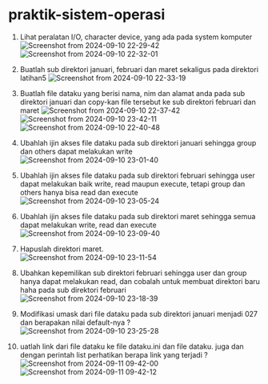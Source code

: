 # praktik-sistem-operasi

1. Lihat peralatan I/O, character device, yang ada pada system komputer
![Screenshot from 2024-09-10 22-29-42](https://github.com/user-attachments/assets/e931db54-1a06-4421-9932-6c21e245aad4)
![Screenshot from 2024-09-10 22-32-01](https://github.com/user-attachments/assets/c4e17dca-488b-4cf8-96c4-4535f6ce404f)
2. Buatlah sub direktori januari, februari dan maret sekaligus pada direktori latihan5
![Screenshot from 2024-09-10 22-33-19](https://github.com/user-attachments/assets/a9928a6a-c471-4f54-871f-ce4627e3fa6f)

3. Buatlah file dataku yang berisi nama, nim dan alamat anda pada sub direktori januari dan copy-kan file tersebut ke sub direktori februari dan maret
![Screenshot from 2024-09-10 22-37-42](https://github.com/user-attachments/assets/f995786c-30d2-4a1c-9b87-efa012dcc1ad)
![Screenshot from 2024-09-10 23-42-11](https://github.com/user-attachments/assets/a2ce3df3-3a91-4cb9-8bcd-31fa09a03b6d)
![Screenshot from 2024-09-10 22-40-48](https://github.com/user-attachments/assets/8f477cd4-ed10-4e97-a440-29335b4f3069)

4. Ubahlah ijin akses file dataku pada sub direktori januari sehingga group dan others dapat melakukan write
![Screenshot from 2024-09-10 23-01-40](https://github.com/user-attachments/assets/6103e651-99d4-4e94-918d-10050e0ec78a)

5. Ubahlah ijin akses file dataku pada sub direktori februari sehingga user dapat melakukan baik write, read maupun execute, tetapi group dan others hanya bisa read dan execute
![Screenshot from 2024-09-10 23-05-24](https://github.com/user-attachments/assets/360fd79e-d36a-4e71-9fbd-fe781e787a40)

6. Ubahlah ijin akses file dataku pada sub direktori maret sehingga semua dapat melakukan write, read dan execute   
![Screenshot from 2024-09-10 23-09-40](https://github.com/user-attachments/assets/3564e5ed-e199-49c2-8f8f-51aa73c938ff)

7. Hapuslah direktori maret.                                                                                           
![Screenshot from 2024-09-10 23-11-54](https://github.com/user-attachments/assets/51e48317-dfe3-4e5d-94d4-514337018c7f)

8. Ubahkan kepemilikan sub direktori februari sehingga user dan group hanya dapat melakukan read, dan cobalah untuk membuat direktori baru haha pada sub direktori februari
![Screenshot from 2024-09-10 23-18-39](https://github.com/user-attachments/assets/f3d3513f-31c7-4c2d-863c-8c327dc93551)

9. Modifikasi umask dari file dataku pada sub direktori januari menjadi 027 dan berapakan nilai default-nya ?
![Screenshot from 2024-09-10 23-25-28](https://github.com/user-attachments/assets/fcc91792-c272-41c2-8327-c04d637315f9)

10. uatlah link dari file dataku ke file dataku.ini dan file dataku. juga dan dengan perintah list perhatikan berapa link yang terjadi ?
![Screenshot from 2024-09-11 09-42-00](https://github.com/user-attachments/assets/d45a3627-bea9-4904-8e06-3fd1c0c5d377)
![Screenshot from 2024-09-11 09-42-12](https://github.com/user-attachments/assets/1c4dfa93-4ed7-4759-83b7-2067e8be8db5)


